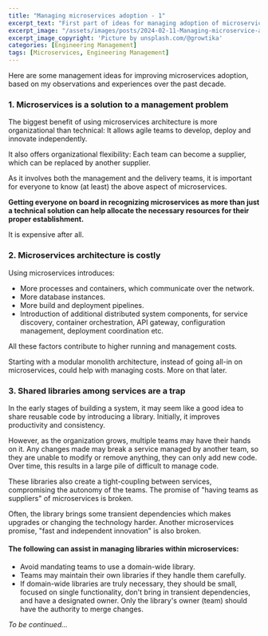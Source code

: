 ```yaml
---
title: "Managing microservices adoption - 1"
excerpt_text: "First part of ideas for managing adoption of microservices"
excerpt_image: "/assets/images/posts/2024-02-11-Managing-microservice-adoption-1/growtika-ZfVyuV8l7WU-unsplash-1.webp"
excerpt_image_copyright: 'Picture by unsplash.com/@growtika'
categories: [Engineering Management]
tags: [Microservices, Engineering Management]
---
```


Here are some management ideas for improving microservices adoption, based on my observations and experiences over the past decade.

### 1. Microservices is a solution to a management problem


The biggest benefit of using microservices architecture is more organizational than technical: It allows agile teams to develop, deploy and innovate independently. 

It also offers organizational flexibility: Each team can become a supplier, which can be replaced by another supplier.

As it involves both the management and the delivery teams, it is important for everyone to know (at least) the above aspect of microservices.

**Getting everyone on board in recognizing microservices as more than just a technical solution can help allocate the necessary resources for their proper establishment.** 

It is expensive after all.


### 2. Microservices architecture is costly

Using microservices introduces:

- More processes and containers, which communicate over the network.
- More database instances.
- More build and deployment pipelines.
- Introduction of additional distributed system components, for service discovery, container orchestration, API gateway, configuration management, deployment coordination etc. 

All these factors contribute to higher running and management costs.

Starting with a modular monolith architecture, instead of going all-in on microservices, could help with managing costs. More on that later.   


### 3. Shared libraries among services are a trap

In the early stages of building a system, it may seem like a good idea to share reusable code by introducing a library. Initially, it improves productivity and consistency.

However, as the organization grows, multiple teams may have their hands on it. Any changes made may break a service managed by another team, so they are unable to modify or remove anything, they can only add new code. Over time, this results in a large pile of difficult to manage code.

These libraries also create a tight-coupling between services, compromising the autonomy of the teams. The promise of "having teams as suppliers" of microservices is broken. 

Often, the library brings some transient dependencies which makes upgrades or changing the technology harder. Another microservices promise, "fast and independent innovation" is also broken. 


#### The following can assist in managing libraries within microservices:

- Avoid mandating teams to use a domain-wide library.
- Teams may maintain their own libraries if they handle them carefully. 
- If domain-wide libraries are truly necessary, they should be small, focused on single functionality, don't bring in transient dependencies, and have a designated owner. Only the library's owner (team) should have the authority to merge changes.



_To be continued..._